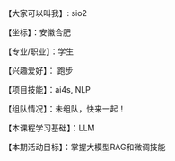
【大家可以叫我】: sio2

【坐标】：安徽合肥

【专业/职业】：学生

【兴趣爱好】： 跑步

【项目技能】：ai4s, NLP

【组队情况】：未组队，快来一起！

【本课程学习基础】：LLM

【本期活动目标】：掌握大模型RAG和微调技能
